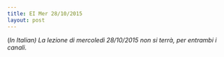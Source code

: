 ```yaml
---
title: EI Mer 28/10/2015
layout: post
---
```

(*In Italian) La lezione di mercoledì 28/10/2015 non si terrà, per entrambi i canali.&nbsp;*